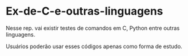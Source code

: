 # Ex-de-C-e-outras-linguagens
Nesse rep. vai existir testes de comandos em C, Python entre outras linguagens. 


Usuários poderão usar esses códigos apenas como forma de estudo.
